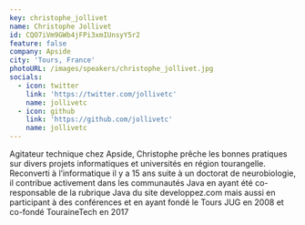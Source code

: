 ```yaml
---
key: christophe_jollivet
name: Christophe Jollivet
id: CQO7iVm9GWb4jFPi3xmIUnsyY5r2
feature: false
company: Apside
city: 'Tours, France'
photoURL: /images/speakers/christophe_jollivet.jpg
socials:
  - icon: twitter
    link: 'https://twitter.com/jollivetc'
    name: jollivetc
  - icon: github
    link: 'https://github.com/jollivetc'
    name: jollivetc
---
```

Agitateur technique chez Apside, Christophe prêche les bonnes pratiques sur divers projets informatiques et universités en région tourangelle. Reconverti à l’informatique il y a 15 ans suite à un doctorat de neurobiologie, il contribue activement dans les communautés Java en ayant été co-responsable de la rubrique Java du site developpez.com mais aussi en participant à des conférences et en ayant fondé le Tours JUG en 2008 et co-fondé TouraineTech en 2017